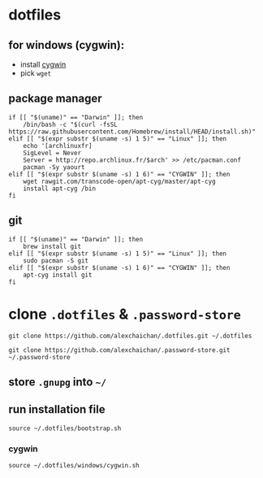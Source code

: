 # dotfiles

## for windows (cygwin):
- install [cygwin](https://cygwin.com/setup-x86_64.exe)
- pick `wget`

## package manager

```
if [[ "$(uname)" == "Darwin" ]]; then
    /bin/bash -c "$(curl -fsSL https://raw.githubusercontent.com/Homebrew/install/HEAD/install.sh)"
elif [[ "$(expr substr $(uname -s) 1 5)" == "Linux" ]]; then
    echo '[archlinuxfr]
    SigLevel = Never
    Server = http://repo.archlinux.fr/$arch' >> /etc/pacman.conf
    pacman -Sy yaourt
elif [[ "$(expr substr $(uname -s) 1 6)" == "CYGWIN" ]]; then
    wget rawgit.com/transcode-open/apt-cyg/master/apt-cyg
    install apt-cyg /bin
fi
```

## git

```
if [[ "$(uname)" == "Darwin" ]]; then
    brew install git
elif [[ "$(expr substr $(uname -s) 1 5)" == "Linux" ]]; then
    sudo pacman -S git
elif [[ "$(expr substr $(uname -s) 1 6)" == "CYGWIN" ]]; then
    apt-cyg install git
fi
```

# clone `.dotfiles` & `.password-store`
`git clone https://github.com/alexchaichan/.dotfiles.git ~/.dotfiles`

`git clone https://github.com/alexchaichan/.password-store.git ~/.password-store`

## store `.gnupg` into `~/`

## run installation file

`source ~/.dotfiles/bootstrap.sh`

<!-- ## calcurse config -->
<!---->
<!-- ``` -->
<!-- calcurse-caldav --init=two-way -->
<!---->
<!-- ln -sf ~/Dropbox/iphone/todo ~/.calcurse -->
<!-- ``` -->

<!-- ### run light version -->
<!---->
<!-- `source ~/.dotfiles/light.sh` -->

### cygwin

`source ~/.dotfiles/windows/cygwin.sh`
